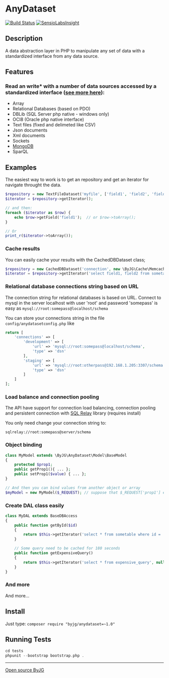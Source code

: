 # AnyDataset
[![Build Status](https://travis-ci.org/byjg/anydataset.svg?branch=master)](https://travis-ci.org/byjg/anydataset)
[![SensioLabsInsight](https://insight.sensiolabs.com/projects/159bc0fe-42dd-4022-a3a2-67e871491d6c/mini.png)](https://insight.sensiolabs.com/projects/159bc0fe-42dd-4022-a3a2-67e871491d6c)

## Description

A data abstraction layer in PHP to manipulate any set of data with a standardized interface from any data source.

## Features

### Read an write* with a number of data sources accessed by a standardized interface ([see more here](docs/Connecting-to-Data-Sources.md)):
* Array
* Relational Databases (based on PDO)
* DBLib (SQL Server php native - windows only)
* OCI8 (Oracle php native interface)
* Text files (fixed and delimeted like CSV)
* Json documents
* Xml documents
* Sockets
* [MongoDB](docs/Connecting-to-MongoDB.md)
* SparQL

## Examples

The easiest way to work is to get an repository and get an iterator for navigate throught the data.

```php
$repository = new TextFileDataset('myfile', ['field1', 'field2', 'field3'], TextFileDataset::CSVFILE);
$iterator = $repository->getIterator();

// and then:
foreach ($iterator as $row) {
    echo $row->getField('field1');  // or $row->toArray();
}

// Or 
print_r($iterator->toArray());
```

### Cache results

You can easily cache your results with the CachedDBDataset class;

```php
$repository = new CachedDBDataset('connection', new \ByJG\Cache\MemcachedEngine());
$iterator = $repository->getIterator('select field1, field2 from sometable', 120); // cache for 2 minutes
```

### Relational database connections string based on URL

The connection string for relational databases is based on URL. Connect to mysql in the server localhost with user 'root'
and password 'somepass' is easy as `mysql://root:somepass@localhost/schema`

You can store your connections string in the file `config/anydatasetconfig.php` like 

```php
return [
    'connections' => [
        'development' => [
            'url' => 'mysql://root:somepass@localhost/schema',
            'type' => 'dsn'
        ],
        'staging' => [
            'url' => 'mysql://root:otherpass@192.168.1.205:3307/schema',
            'type' => 'dsn'
        ]
    ]
];
```

### Load balance and connection pooling 

The API have support for connection load balancing, connection pooling and persistent connection with 
[SQL Relay](http://sqlrelay.sourceforge.net/) library (requires install)

You only need change your connection string to:

```
sqlrelay://root:somepass@server/schema
```

### Object binding

```php
class MyModel extends \ByJG\AnyDataset\Model\BaseModel
{
    protected $prop1;
    public getProp1(){ ... };
    public setProp1($value) { ... };
}

// And then you can bind values from another object or array
$myModel = new MyModel($_REQUEST); // suppose that $_REQUEST['prop1'] exists
```

### Create DAL class easily
   
```php
class MyDAL extends BaseDBAccess
{
    public function getById($id)
    {
        return $this->getIterator('select * from sometable where id = :id', [ 'id' => $id ]);
    }

    // Some query need to be cached for 180 seconds
    public function getExpensiveQuery()
    {
        return $this->getIterator('select * from expensive_query', null, 180);
    }
}
```

### And more

And more...


## Install

Just type: `composer require "byjg/anydataset=~1.0"`

## Running Tests

```php
cd tests
phpunit --bootstrap bootstrap.php .
```


----
[Open source ByJG](http://opensource.byjg.com)
